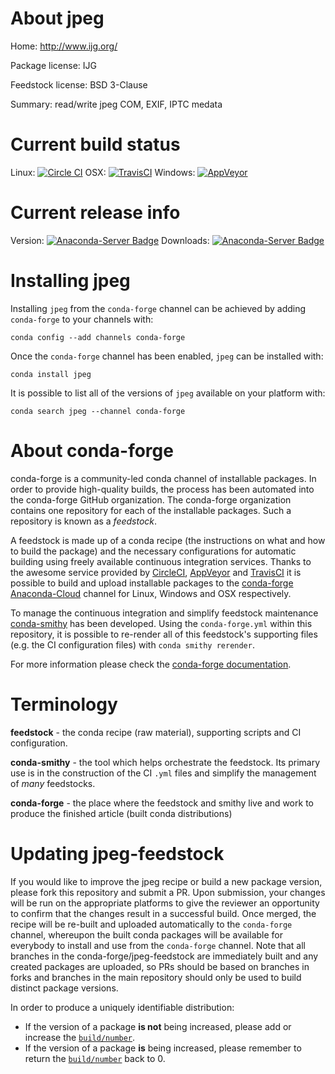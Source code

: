 About jpeg
==========

Home: http://www.ijg.org/

Package license: IJG

Feedstock license: BSD 3-Clause

Summary: read/write jpeg COM, EXIF, IPTC medata



Current build status
====================

Linux: [![Circle CI](https://circleci.com/gh/conda-forge/jpeg-feedstock.svg?style=shield)](https://circleci.com/gh/conda-forge/jpeg-feedstock)
OSX: [![TravisCI](https://travis-ci.org/conda-forge/jpeg-feedstock.svg?branch=master)](https://travis-ci.org/conda-forge/jpeg-feedstock)
Windows: [![AppVeyor](https://ci.appveyor.com/api/projects/status/github/conda-forge/jpeg-feedstock?svg=True)](https://ci.appveyor.com/project/conda-forge/jpeg-feedstock/branch/master)

Current release info
====================
Version: [![Anaconda-Server Badge](https://anaconda.org/conda-forge/jpeg/badges/version.svg)](https://anaconda.org/conda-forge/jpeg)
Downloads: [![Anaconda-Server Badge](https://anaconda.org/conda-forge/jpeg/badges/downloads.svg)](https://anaconda.org/conda-forge/jpeg)

Installing jpeg
===============

Installing `jpeg` from the `conda-forge` channel can be achieved by adding `conda-forge` to your channels with:

```
conda config --add channels conda-forge
```

Once the `conda-forge` channel has been enabled, `jpeg` can be installed with:

```
conda install jpeg
```

It is possible to list all of the versions of `jpeg` available on your platform with:

```
conda search jpeg --channel conda-forge
```


About conda-forge
=================

conda-forge is a community-led conda channel of installable packages.
In order to provide high-quality builds, the process has been automated into the
conda-forge GitHub organization. The conda-forge organization contains one repository
for each of the installable packages. Such a repository is known as a *feedstock*.

A feedstock is made up of a conda recipe (the instructions on what and how to build
the package) and the necessary configurations for automatic building using freely
available continuous integration services. Thanks to the awesome service provided by
[CircleCI](https://circleci.com/), [AppVeyor](http://www.appveyor.com/)
and [TravisCI](https://travis-ci.org/) it is possible to build and upload installable
packages to the [conda-forge](https://anaconda.org/conda-forge)
[Anaconda-Cloud](http://docs.anaconda.org/) channel for Linux, Windows and OSX respectively.

To manage the continuous integration and simplify feedstock maintenance
[conda-smithy](http://github.com/conda-forge/conda-smithy) has been developed.
Using the ``conda-forge.yml`` within this repository, it is possible to re-render all of
this feedstock's supporting files (e.g. the CI configuration files) with ``conda smithy rerender``.

For more information please check the [conda-forge documentation](https://conda-forge.org/docs/).

Terminology
===========

**feedstock** - the conda recipe (raw material), supporting scripts and CI configuration.

**conda-smithy** - the tool which helps orchestrate the feedstock.
                   Its primary use is in the construction of the CI ``.yml`` files
                   and simplify the management of *many* feedstocks.

**conda-forge** - the place where the feedstock and smithy live and work to
                  produce the finished article (built conda distributions)


Updating jpeg-feedstock
=======================

If you would like to improve the jpeg recipe or build a new
package version, please fork this repository and submit a PR. Upon submission,
your changes will be run on the appropriate platforms to give the reviewer an
opportunity to confirm that the changes result in a successful build. Once
merged, the recipe will be re-built and uploaded automatically to the
`conda-forge` channel, whereupon the built conda packages will be available for
everybody to install and use from the `conda-forge` channel.
Note that all branches in the conda-forge/jpeg-feedstock are
immediately built and any created packages are uploaded, so PRs should be based
on branches in forks and branches in the main repository should only be used to
build distinct package versions.

In order to produce a uniquely identifiable distribution:
 * If the version of a package **is not** being increased, please add or increase
   the [``build/number``](http://conda.pydata.org/docs/building/meta-yaml.html#build-number-and-string).
 * If the version of a package **is** being increased, please remember to return
   the [``build/number``](http://conda.pydata.org/docs/building/meta-yaml.html#build-number-and-string)
   back to 0.